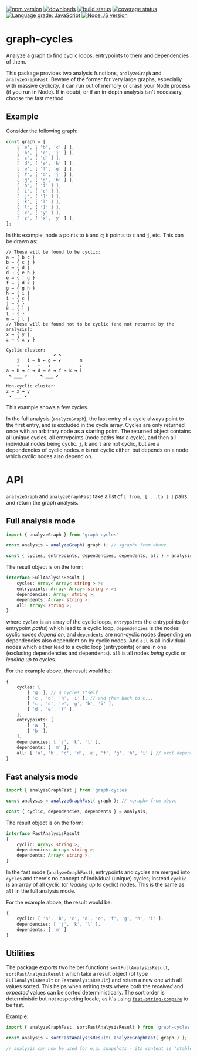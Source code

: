 [![npm version][npm-image]][npm-url]
[![downloads][downloads-image]][npm-url]
[![build status][build-image]][build-url]
[![coverage status][coverage-image]][coverage-url]
[![Language grade: JavaScript][lgtm-image]][lgtm-url]
[![Node.JS version][node-version]][node-url]


# graph-cycles

Analyze a graph to find cyclic loops, entrypoints to them and dependencies of them.

This package provides two analysis functions, `analyzeGraph` and `analyzeGraphFast`. Beware of the former for very large graphs, especially with massive cyclicity, it can run out of memory or crash your Node process (if you run in Node). If in doubt, or if an in-depth analysis isn't necessary, choose the fast method.


## Example

Consider the following graph:

```ts
const graph = [
    [ 'a', [ 'b', 'c' ] ],
    [ 'b', [ 'c', 'j' ] ],
    [ 'c', [ 'd' ] ],
    [ 'd', [ 'e', 'h' ] ],
    [ 'e', [ 'f', 'g' ] ],
    [ 'f', [ 'd', 'j' ] ],
    [ 'g', [ 'g', 'h' ] ],
    [ 'h', [ 'i' ] ],
    [ 'i', [ 'c' ] ],
    [ 'j', [ ']' ] ],
    [ 'k', [ 'l' ] ],
    [ 'l', [ ']' ] ],
    [ 'x', [ 'y' ] ],
    [ 'z', [ 'x', 'y' ] ],
];
```

In this example, node `a` points to `b` and `c`; `b` points to `c` and `j`, etc. This can be drawn as:

<!-- ←→↑↓ ⬊⬈⬉⬋ -->

```
// These will be found to be cyclic:
a → { b c }
b → { c j }
c → { d }
d → { e h }
e → { f g }
f → { d k }
g → { g h }
h → { i }
i → { c }
j → { }
k → { l }
l → { }
m → { l }
// These will be found not to be cyclic (and not returned by the analysis):
x → { y }
z → { x y }

Cyclic cluster:
                  ⬈ ⬊
    j   i ← h ← g ← ⬋       m
    ↑   ↓   ↑   ↑           ↓
a → b → c → d → e → f → k → l
 ⬊ ___ ⬈     ⬉ ___ ⬋

Non-cyclic cluster:
z → x → y
 ⬊ ___ ⬈
```

This example shows a few cycles.

In the full analysis (`analyzeGraph`), the last entry of a cycle always point to the first entry, and is excluded in the cycle array. Cycles are only returned once with an arbitrary node as a starting point. The returned object contains all unique cycles, all entrypoints (node paths *into* a cycle), and then all individual nodes being cyclic. `j`, `k` and `l` are not cyclic, but are a dependencies of cyclic nodes. `m` is not cyclic either, but depends on a node which cyclic nodes also depend on.


# API

`analyzeGraph` and `analyzeGraphFast` take a list of `[ from, [ ...to ] ]` pairs and return the graph analysis.


## Full analysis mode

```ts
import { analyzeGraph } from 'graph-cycles'

const analysis = analyzeGraph( graph ); // <graph> from above

const { cycles, entrypoints, dependencies, dependents, all } = analysis;
```

The result object is on the form:

```ts
interface FullAnalysisResult {
    cycles: Array< Array< string > >;
    entrypoints: Array< Array< string > >;
    dependencies: Array< string >;
    dependents: Array< string >;
    all: Array< string >;
}
```

where `cycles` is an array of the cyclic loops, `entrypoints` the entrypoints (or entrypoint *paths*) which lead to a cyclic loop, `dependencies` is the nodes cyclic nodes *depend on*, and `dependents` are non-cyclic nodes depending on dependencies also dependent on by cyclic nodes. And `all` is all individual nodes which either lead to a cyclic loop (entrypoints) or are in one (excluding dependencies and dependents). `all` is all nodes *being* cyclic or *leading up to* cycles.

For the example above, the result would be:

```ts
{
    cycles: [
        [ 'g' ], // g cycles itself
        [ 'c', 'd', 'h', 'i' ], // and then back to c...
        [ 'c', 'd', 'e', 'g', 'h', 'i' ],
        [ 'd', 'e', 'f' ],
    ],
    entrypoints: [
        [ 'a' ],
        [ 'b' ],
    ],
    dependencies: [ 'j', 'k', 'l' ],
    dependents: [ 'm' ],
    all: [ 'a', 'b', 'c', 'd', 'e', 'f', 'g', 'h', 'i' ] // excl dependencies
}
```

## Fast analysis mode

```ts
import { analyzeGraphFast } from 'graph-cycles'

const analysis = analyzeGraphFast( graph ); // <graph> from above

const { cyclic, dependencies, dependents } = analysis;
```

The result object is on the form:

```ts
interface FastAnalysisResult
{
    cyclic: Array< string >;
    dependencies: Array< string >;
    dependents: Array< string >;
}
```

In the fast mode (`analyzeGraphFast`), entrypoints and cycles are merged into `cycles` and there's no concept of individual (unique) cycles; instead `cyclic` is an array of all cyclic (or *leading up to* cyclic) nodes. This is the same as `all` in the full analysis mode.

For the example above, the result would be:

```ts
{
    cyclic: [ 'a', 'b', 'c', 'd', 'e', 'f', 'g', 'h', 'i' ],
    dependencies: [ 'j', 'k', 'l' ],
    dependents: [ 'm' ]
}
```


## Utilities

The package exports two helper functions `sortFullAnalysisResult`, `sortFastAnalysisResult` which take a result object (of type `FullAnalysisResult` or `FastAnalysisResult`) and return a new one with all values sorted. This helps when writing tests where both the *received* and *expected* values can be sorted deterministically. The sort order is deterministic but not respecting locale, as it's using [`fast-string-compare`](https://github.com/grantila/fast-string-compare) to be fast.

Example:

```ts
import { analyzeGraphFast, sortFastAnalysisResult } from 'graph-cycles'

const analysis = sortFastAnalysisResult( analyzeGraphFast( graph ) );

// analysis can now be used for e.g. snapshots - its content is "stable"
```



[npm-image]: https://img.shields.io/npm/v/graph-cycles.svg
[npm-url]: https://npmjs.org/package/graph-cycles
[downloads-image]: https://img.shields.io/npm/dm/graph-cycles.svg
[build-image]: https://img.shields.io/github/workflow/status/grantila/graph-cycles/Master.svg
[build-url]: https://github.com/grantila/graph-cycles/actions?query=workflow%3AMaster
[coverage-image]: https://coveralls.io/repos/github/grantila/graph-cycles/badge.svg?branch=master
[coverage-url]: https://coveralls.io/github/grantila/graph-cycles?branch=master
[lgtm-image]: https://img.shields.io/lgtm/grade/javascript/g/grantila/graph-cycles.svg?logo=lgtm&logoWidth=18
[lgtm-url]: https://lgtm.com/projects/g/grantila/graph-cycles/context:javascript
[node-version]: https://img.shields.io/node/v/graph-cycles
[node-url]: https://nodejs.org/en/
